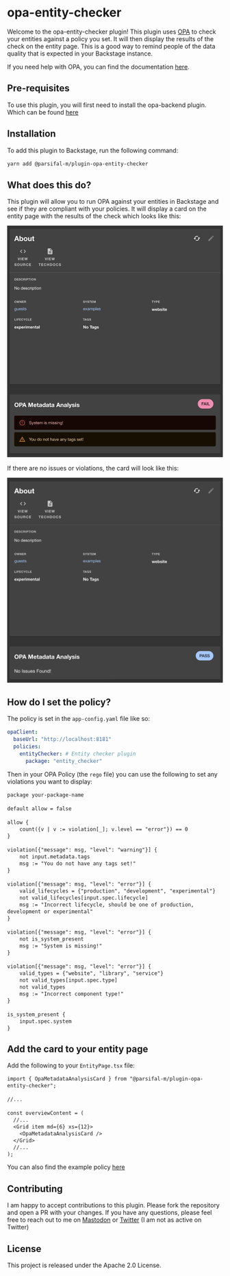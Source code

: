 # opa-entity-checker

Welcome to the opa-entity-checker plugin! This plugin uses [OPA](https://github.com/open-policy-agent/opa) to check your entities against a policy you set. It will then display the results of the check on the entity page. This is a good way to remind people of the data quality that is expected in your Backstage instance.

If you need help with OPA, you can find the documentation [here](https://www.openpolicyagent.org/docs/latest/).

## Pre-requisites

To use this plugin, you will first need to install the opa-backend plugin. Which can be found [here](https://github.com/Parsifal-M/backstage-opa-backend#opa-backend)

## Installation

To add this plugin to Backstage, run the following command:

```bash
yarn add @parsifal-m/plugin-opa-entity-checker
```

## What does this do?

This plugin will allow you to run OPA against your entities in Backstage and see if they are compliant with your policies. It will display a card on the entity page with the results of the check which looks like this:

![MetaData Card Violations](docs/card1.png)

If there are no issues or violations, the card will look like this:

![MetaData Card No Violations](docs/card2.png)

## How do I set the policy?

The policy is set in the `app-config.yaml` file like so:

```yaml
opaClient:
  baseUrl: "http://localhost:8181"
  policies:
    entityChecker: # Entity checker plugin
      package: "entity_checker"
```

Then in your OPA Policy (the `rego` file) you can use the following to set any violations you want to display:

```rego
package your-package-name

default allow = false

allow {
	count({v | v := violation[_]; v.level == "error"}) == 0
}

violation[{"message": msg, "level": "warning"}] {
    not input.metadata.tags
    msg := "You do not have any tags set!"
}

violation[{"message": msg, "level": "error"}] {
	valid_lifecycles = {"production", "development", "experimental"}
    not valid_lifecycles[input.spec.lifecycle]
    msg := "Incorrect lifecycle, should be one of production, development or experimental"
}

violation[{"message": msg, "level": "error"}] {
    not is_system_present
    msg := "System is missing!"
}

violation[{"message": msg, "level": "error"}] {
	valid_types = {"website", "library", "service"}
    not valid_types[input.spec.type]
	not valid_types
    msg := "Incorrect component type!"
}

is_system_present {
	input.spec.system
}
```

## Add the card to your entity page

Add the following to your `EntityPage.tsx` file:

```tsx
import { OpaMetadataAnalysisCard } from "@parsifal-m/plugin-opa-entity-checker";

//...

const overviewContent = (
  //...
  <Grid item md={6} xs={12}>
    <OpaMetadataAnalysisCard />
  </Grid>
  //...
);
```

You can also find the example policy [here](policy/example_policy.rego)

## Contributing

I am happy to accept contributions to this plugin. Please fork the repository and open a PR with your changes. If you have any questions, please feel free to reach out to me on [Mastodon](https://hachyderm.io/@parcifal) or [Twitter](https://twitter.com/_PeterM_) (I am not as active on Twitter)

## License

This project is released under the Apache 2.0 License.
